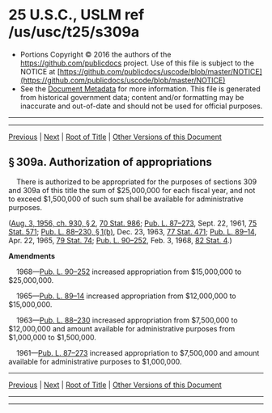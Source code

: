 ---
---

# 25 U.S.C., USLM ref /us/usc/t25/s309a

* Portions Copyright © 2016 the authors of the https://github.com/publicdocs project.
  Use of this file is subject to the NOTICE at [https://github.com/publicdocs/uscode/blob/master/NOTICE](https://github.com/publicdocs/uscode/blob/master/NOTICE)
* See the [Document Metadata](././../../../..//README.md) for more information.
  This file is generated from historical government data; content and/or formatting may be inaccurate and out-of-date and should not be used for official purposes.

----------
----------

[Previous](./../../../..//us/usc/t25/ch7A/m__us_usc_t25_s309.md) | [Next](./../../../..//us/usc/t25/ch7A/m__us_usc_t25_s309b.md) | [Root of Title](./../../../../) | [Other Versions of this Document](https://publicdocs.github.io/go/links?ns=uslm&ref=%2Fus%2Fusc%2Ft25%2Fs309a)

## § 309a. Authorization of appropriations

    There is authorized to be appropriated for the purposes of sections 309 and 309a of this title the sum of $25,000,000 for each fiscal year, and not to exceed $1,500,000 of such sum shall be available for administrative purposes.

([Aug. 3, 1956, ch. 930, § 2][/us/act/1956-08-03/ch930/s2], [70 Stat. 986][/us/stat/70/986]; [Pub. L. 87–273][/us/pl/87/273], Sept. 22, 1961, [75 Stat. 571][/us/stat/75/571]; [Pub. L. 88–230, § 1(b)][/us/pl/88/230/s1/b], Dec. 23, 1963, [77 Stat. 471][/us/stat/77/471]; [Pub. L. 89–14][/us/pl/89/14], Apr. 22, 1965, [79 Stat. 74][/us/stat/79/74]; [Pub. L. 90–252][/us/pl/90/252], Feb. 3, 1968, [82 Stat. 4][/us/stat/82/4].)

 __Amendments__ 

    1968—[Pub. L. 90–252][/us/pl/90/252] increased appropriation from $15,000,000 to $25,000,000.

    1965—[Pub. L. 89–14][/us/pl/89/14] increased appropriation from $12,000,000 to $15,000,000.

    1963—[Pub. L. 88–230][/us/pl/88/230] increased appropriation from $7,500,000 to $12,000,000 and amount available for administrative purposes from $1,000,000 to $1,500,000.

    1961—[Pub. L. 87–273][/us/pl/87/273] increased appropriation to $7,500,000 and amount available for administrative purposes to $1,000,000.

----------

[Previous](./../../../..//us/usc/t25/ch7A/m__us_usc_t25_s309.md) | [Next](./../../../..//us/usc/t25/ch7A/m__us_usc_t25_s309b.md) | [Root of Title](./../../../../) | [Other Versions of this Document](https://publicdocs.github.io/go/links?ns=uslm&ref=%2Fus%2Fusc%2Ft25%2Fs309a)

----------
----------

[/us/act/1956-08-03/ch930/s2]: https://publicdocs.github.io/go/links?ns=uslm&ref=%2Fus%2Fact%2F1956-08-03%2Fch930%2Fs2
[/us/stat/70/986]: https://publicdocs.github.io/go/links?ns=uslm&ref=%2Fus%2Fstat%2F70%2F986
[/us/pl/87/273]: https://publicdocs.github.io/go/links?ns=uslm&ref=%2Fus%2Fpl%2F87%2F273
[/us/stat/75/571]: https://publicdocs.github.io/go/links?ns=uslm&ref=%2Fus%2Fstat%2F75%2F571
[/us/pl/88/230/s1/b]: https://publicdocs.github.io/go/links?ns=uslm&ref=%2Fus%2Fpl%2F88%2F230%2Fs1%2Fb
[/us/stat/77/471]: https://publicdocs.github.io/go/links?ns=uslm&ref=%2Fus%2Fstat%2F77%2F471
[/us/pl/89/14]: https://publicdocs.github.io/go/links?ns=uslm&ref=%2Fus%2Fpl%2F89%2F14
[/us/stat/79/74]: https://publicdocs.github.io/go/links?ns=uslm&ref=%2Fus%2Fstat%2F79%2F74
[/us/pl/90/252]: https://publicdocs.github.io/go/links?ns=uslm&ref=%2Fus%2Fpl%2F90%2F252
[/us/stat/82/4]: https://publicdocs.github.io/go/links?ns=uslm&ref=%2Fus%2Fstat%2F82%2F4
[/us/pl/90/252]: https://publicdocs.github.io/go/links?ns=uslm&ref=%2Fus%2Fpl%2F90%2F252
[/us/pl/89/14]: https://publicdocs.github.io/go/links?ns=uslm&ref=%2Fus%2Fpl%2F89%2F14
[/us/pl/88/230]: https://publicdocs.github.io/go/links?ns=uslm&ref=%2Fus%2Fpl%2F88%2F230
[/us/pl/87/273]: https://publicdocs.github.io/go/links?ns=uslm&ref=%2Fus%2Fpl%2F87%2F273


